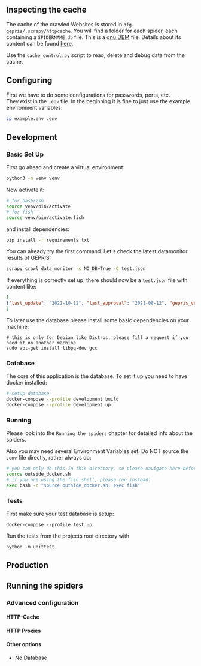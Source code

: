 ## Inspecting the cache
The cache of the crawled Websites is stored in `dfg-gepris/.scrapy/httpcache`.
You will find a folder for each spider, each containing a `SPIDERNAME.db` file. This is a [gnu DBM](https://www.gnu.org.ua/software/gdbm/) file.
Details about its content can be found [here](https://docs.scrapy.org/en/latest/topics/downloader-middleware.html#scrapy.extensions.httpcache.DbmCacheStorage).

Use the `cache_control.py` script to read, delete and debug data from the cache.

## Configuring
First we have to do some configurations for passwords, ports, etc.  
They exist in the `.env` file. In the beginning it is fine to just use the example environment variables:
```sh
cp example.env .env
```

## Development

### Basic Set Up
First go ahead and create a virtual environment:
```sh
python3 -m venv venv
```
Now activate it:
```sh
# for bash/zsh
source venv/bin/activate
# for fish
source venv/bin/activate.fish
```
and install dependencies:
```sh
pip install -r requirements.txt
```

You can already try the first command. Let's check the latest datamonitor results of GEPRIS:
```sh
scrapy crawl data_monitor -s NO_DB=True -O test.json
```
If everything is correctly set up, there should now be a `test.json` file with content like:
```json
[
{"last_update": "2021-10-12", "last_approval": "2021-08-12", "gepris_version": "18.5.0", "current_index_version": "63037efd-37e0-424a-a956-438bfe91dc9d", "current_index_date": "2021-10-12 10:05:44", "finished_project_count": 34874, "project_count": 136266, "person_count": 87475, "institution_count": 37472, "humanities_count": 24936, "life_count": 48182, "natural_count": 34897, "engineering_count": 25362, "infrastructure_count": 11055}
]
```
To later use the database please install some basic dependencies on your machine:
```shell
# this is only for Debian like Distros, please fill a request if you need it on another machine
sudo apt-get install libpq-dev gcc 
```


### Database
The core of this application is the database. To set it up you need to have docker installed:
```sh
# setup database
docker-compose --profile development build
docker-compose --profile development up
```

### Running
Please look into the `Running the spiders` chapter for detailed info about the spiders.

Also you may need several Environment Variables set. Do NOT source the `.env` file directly, rather always do:
```bash
# you can only do this in this directory, so please navigate here before running the command
source outside_docker.sh
# if you are using the fish shell, please run instead:
exec bash -c "source outside_docker.sh; exec fish"
```

### Tests
First make sure your test database is setup:
```shell
docker-compose --profile test up
```

Run the tests from the projects root directory with
```shell
python -m unittest
```

## Production

## Running the spiders



### Advanced configuration
#### HTTP-Cache
#### HTTP Proxies
#### Other options
* No Database
